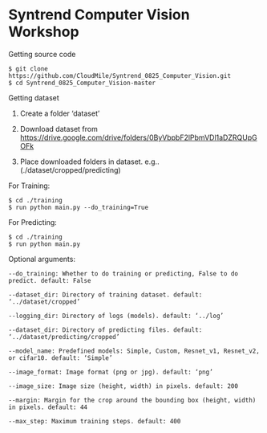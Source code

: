 # Syntrend Computer Vision Workshop


Getting source code 
```shell
$ git clone https://github.com/CloudMile/Syntrend_0825_Computer_Vision.git
$ cd Syntrend_0825_Computer_Vision-master
```
Getting dataset

1. Create a folder ‘dataset’

2. Download dataset from https://drive.google.com/drive/folders/0ByVbpbF2lPbmVDl1aDZRQUpGOFk

3. Place downloaded folders in dataset. e.g.. (./dataset/cropped/predicting)


For Training:

```shell
$ cd ./training
$ run python main.py --do_training=True
```

For Predicting:
```shell
$ cd ./training
$ run python main.py
```

Optional arguments:

```shell
--do_training: Whether to do training or predicting, False to do predict. default: False

--dataset_dir: Directory of training dataset. default: ‘../dataset/cropped’

--logging_dir: Directory of logs (models). default: ‘../log’

--dataset_dir: Directory of predicting files. default: ‘../dataset/predicting/cropped’

--model_name: Predefined models: Simple, Custom, Resnet_v1, Resnet_v2, or cifar10. default: ‘Simple’

--image_format: Image format (png or jpg). default: ‘png’

--image_size: Image size (height, width) in pixels. default: 200

--margin: Margin for the crop around the bounding box (height, width) in pixels. default: 44

--max_step: Maximum training steps. default: 400
```

